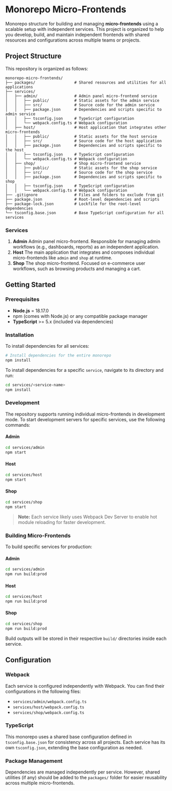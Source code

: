 # Monorepo Micro-Frontends
Monorepo structure for building and managing **micro-frontends** using a scalable setup with independent services. This project is organized to help you develop, build, and maintain independent frontends with shared resources and configurations across multiple teams or projects.
## Project Structure
This repository is organized as follows:
``` 
monorepo-micro-frontends/
├── packages/                 # Shared resources and utilities for all applications
├── services/
│   ├── admin/                # Admin panel micro-frontend service
│   │   ├── public/           # Static assets for the admin service
│   │   ├── src/              # Source code for the admin service
│   │   ├── package.json      # Dependencies and scripts specific to admin service
│   │   ├── tsconfig.json     # TypeScript configuration
│   │   └── webpack.config.ts # Webpack configuration
│   ├── host/                 # Host application that integrates other micro-frontends
│   │   ├── public/           # Static assets for the host service
│   │   ├── src/              # Source code for the host application
│   │   ├── package.json      # Dependencies and scripts specific to the host
│   │   ├── tsconfig.json     # TypeScript configuration
│   │   └── webpack.config.ts # Webpack configuration
│   ├── shop/                 # Shop micro-frontend service
│   │   ├── public/           # Static assets for the shop service
│   │   ├── src/              # Source code for the shop service
│   │   ├── package.json      # Dependencies and scripts specific to shop
│   │   ├── tsconfig.json     # TypeScript configuration
│   │   └── webpack.config.ts # Webpack configuration
├── .gitignore                # Files and folders to exclude from git
├── package.json              # Root-level dependencies and scripts
├── package-lock.json         # Lockfile for the root-level dependencies
└── tsconfig.base.json        # Base TypeScript configuration for all services
```
### Services
1. **Admin**
   Admin panel micro-frontend. Responsible for managing admin workflows (e.g., dashboards, reports) as an independent application.
2. **Host**
   The main application that integrates and composes individual micro-frontends like `admin` and `shop` at runtime.
3. **Shop**
   The shop micro-frontend. Focused on e-commerce user workflows, such as browsing products and managing a cart.

## Getting Started
### Prerequisites
- **Node.js** = 18.17.0
- npm (comes with Node.js) or any compatible package manager
- **TypeScript** >= 5.x (included via dependencies)

### Installation
To install dependencies for all services:
``` bash
# Install dependencies for the entire monorepo
npm install
```
To install dependencies for a specific `service`, navigate to its directory and run:
``` bash
cd services/<service-name>
npm install
```
### Development
The repository supports running individual micro-frontends in development mode.
To start development servers for specific services, use the following commands:
#### Admin
``` bash
cd services/admin
npm start
```
#### Host
``` bash
cd services/host
npm start
```
#### Shop
``` bash
cd services/shop
npm start
```
> **Note:** Each service likely uses Webpack Dev Server to enable hot module reloading for faster development.
>

### Building Micro-Frontends
To build specific services for production:
#### Admin
``` bash
cd services/admin
npm run build:prod
```
#### Host
``` bash
cd services/host
npm run build:prod 
```
#### Shop
``` bash
cd services/shop
npm run build:prod
```
Build outputs will be stored in their respective `build/` directories inside each service.
## Configuration
### Webpack
Each service is configured independently with Webpack. You can find their configurations in the following files:
- `services/admin/webpack.config.ts`
- `services/host/webpack.config.ts`
- `services/shop/webpack.config.ts`

### TypeScript
This monorepo uses a shared base configuration defined in `tsconfig.base.json` for consistency across all projects. Each service has its own `tsconfig.json`, extending the base configuration as needed.
### Package Management
Dependencies are managed independently per service. However, shared utilities (if any) should be added to the `packages/` folder for easier reusability across multiple micro-frontends.
